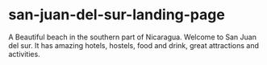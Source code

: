 # san-juan-del-sur-landing-page
A Beautiful beach in the southern part of Nicaragua.  Welcome to San Juan del sur.   It has amazing hotels, hostels, food and drink,  great attractions and activities.
